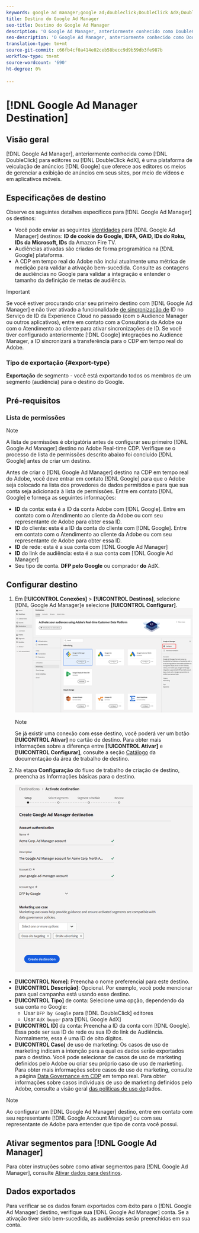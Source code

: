 ```yaml
---
keywords: google ad manager;google ad;doubleclick;DoubleClick AdX;DoubleClick;Google Ad Manager;Google ad manager
title: Destino do Google Ad Manager
seo-title: Destino do Google Ad Manager
description: 'O Google Ad Manager, anteriormente conhecido como DoubleClick for Publishers ou DoubleClick AdX, é uma plataforma de serviço de anúncios do Google que oferece aos editores os meios para gerenciar a exibição de anúncios em seus sites, por meio de vídeos e em aplicativos móveis. '
seo-description: 'O Google Ad Manager, anteriormente conhecido como DoubleClick for Publishers ou DoubleClick AdX, é uma plataforma de serviço de anúncios do Google que oferece aos editores os meios para gerenciar a exibição de anúncios em seus sites, por meio de vídeos e em aplicativos móveis. '
translation-type: tm+mt
source-git-commit: c66fb4cf0a414e02ceb58becc9d9b59db3fe987b
workflow-type: tm+mt
source-wordcount: '690'
ht-degree: 0%

---
```



# [!DNL Google Ad Manager Destination]

## Visão geral

[!DNL Google Ad Manager], anteriormente conhecida como [!DNL DoubleClick] para editores ou [!DNL DoubleClick AdX], é uma plataforma de veiculação de anúncios [!DNL Google] que oferece aos editores os meios de gerenciar a exibição de anúncios em seus sites, por meio de vídeos e em aplicativos móveis.

## Especificações de destino

Observe os seguintes detalhes específicos para [!DNL Google Ad Manager] os destinos:

* Você pode enviar as seguintes [identidades](../../identity-service/namespaces.md) para [!DNL Google Ad Manager] destinos: **ID de cookie do Google, IDFA, GAID, IDs do Roku, IDs da Microsoft, IDs** da Amazon Fire TV.
* Audiências ativadas são criadas de forma programática na [!DNL Google] plataforma.
* A CDP em tempo real do Adobe não inclui atualmente uma métrica de medição para validar a ativação bem-sucedida. Consulte as contagens de audiências no Google para validar a integração e entender o tamanho da definição de metas de audiência.

>[!IMPORTANT]
>
>Se você estiver procurando criar seu primeiro destino com [!DNL Google Ad Manager] e não tiver ativado a funcionalidade [de sincronização de](https://docs.adobe.com/content/help/en/id-service/using/id-service-api/methods/idsync.html) ID no Serviço de ID da Experience Cloud no passado (com o Audience Manager ou outros aplicativos), entre em contato com a Consultoria da Adobe ou com o Atendimento ao cliente para ativar sincronizações de ID. Se você tiver configurado anteriormente [!DNL Google] integrações no Audience Manager, a ID sincronizará a transferência para o CDP em tempo real do Adobe.

### Tipo de exportação {#export-type}

**Exportação** de segmento - você está exportando todos os membros de um segmento (audiência) para o destino do Google.

## Pré-requisitos

### Lista de permissões

>[!NOTE]
>
>A lista de permissões é obrigatória antes de configurar seu primeiro [!DNL Google Ad Manager] destino no Adobe Real-time CDP. Verifique se o processo de lista de permissões descrito abaixo foi concluído [!DNL Google] antes de criar um destino.

Antes de criar o [!DNL Google Ad Manager] destino na CDP em tempo real do Adobe, você deve entrar em contato [!DNL Google] para que o Adobe seja colocado na lista dos provedores de dados permitidos e para que sua conta seja adicionada à lista de permissões. Entre em contato [!DNL Google] e forneça as seguintes informações:

* **ID** da conta: esta é a ID da conta Adobe com [!DNL Google]. Entre em contato com o Atendimento ao cliente da Adobe ou com seu representante de Adobe para obter essa ID.
* **ID** do cliente: esta é a ID da conta do cliente com [!DNL Google]. Entre em contato com o Atendimento ao cliente da Adobe ou com seu representante de Adobe para obter essa ID.
* **ID** de rede: esta é a sua conta com [!DNL Google Ad Manager]
* **ID** do link de audiência: esta é a sua conta com [!DNL Google Ad Manager]
* Seu tipo de conta. **DFP pelo Google** ou comprador **do** AdX.

## Configurar destino

1. Em **[!UICONTROL Conexões]** > **[!UICONTROL Destinos]**, selecione [!DNL Google Ad Manager]e selecione **[!UICONTROL Configurar]**.
   ![Destino do Google Ad Manager do Connect](/help/rtcdp/destinations/assets/google-1-destination.png)

   >[!NOTE]
   >
   >Se já existir uma conexão com esse destino, você poderá ver um botão **[!UICONTROL Ativar]** no cartão de destino. Para obter mais informações sobre a diferença entre **[!UICONTROL Ativar]** e **[!UICONTROL Configurar]**, consulte a seção [Catálogo](/help/rtcdp/destinations/destinations-workspace.md#catalog) da documentação da área de trabalho de destino.

2. Na etapa **Configuração** do fluxo de trabalho de criação de destino, preencha as Informações  básicas para o destino. <br>

   ![Informações básicas sobre o Google Ad Manager](/help/rtcdp/destinations/assets/google-1-destination-setup-step.png)
* **[!UICONTROL Nome]**: Preencha o nome preferencial para este destino.
* **[!UICONTROL Descrição]**: Opcional. Por exemplo, você pode mencionar para qual campanha está usando esse destino.
* **[!UICONTROL Tipo]** de conta: Selecione uma opção, dependendo da sua conta no Google:
   * Usar `DFP by Google` para [!DNL DoubleClick] editores
   * Usar `AdX buyer` para [!DNL Google AdX]
* **[!UICONTROL ID]** da conta: Preencha a ID da conta com [!DNL Google]. Essa pode ser sua ID de rede ou sua ID do link de Audiência. Normalmente, essa é uma ID de oito dígitos.
* **[!UICONTROL Caso]** de uso de marketing: Os casos de uso de marketing indicam a intenção para a qual os dados serão exportados para o destino. Você pode selecionar de casos de uso de marketing definidos pelo Adobe ou criar seu próprio caso de uso de marketing. Para obter mais informações sobre casos de uso de marketing, consulte a página [Data Governance em CDP](/help/rtcdp/privacy/data-governance-overview.md#destinations) em tempo real. Para obter informações sobre casos individuais de uso de marketing definidos pelo Adobe, consulte a visão geral [das políticas de uso de](/help/data-governance/policies/overview.md#core-actions)dados.

>[!NOTE]
>
> Ao configurar um [!DNL Google Ad Manager] destino, entre em contato com seu representante [!DNL Google Account Manager] ou com seu representante de Adobe para entender que tipo de conta você possui.

## Ativar segmentos para [!DNL Google Ad Manager]

Para obter instruções sobre como ativar segmentos para [!DNL Google Ad Manager], consulte [Ativar dados para destinos](/help/rtcdp/destinations/activate-destinations.md).

## Dados exportados

Para verificar se os dados foram exportados com êxito para o [!DNL Google Ad Manager] destino, verifique sua [!DNL Google Ad Manager] conta. Se a ativação tiver sido bem-sucedida, as audiências serão preenchidas em sua conta.